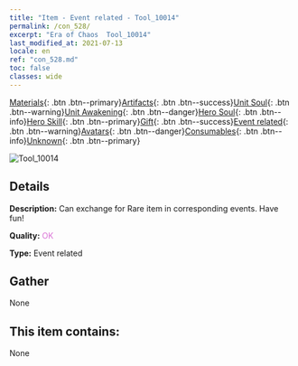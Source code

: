 ```yaml
---
title: "Item - Event related - Tool_10014"
permalink: /con_528/
excerpt: "Era of Chaos  Tool_10014"
last_modified_at: 2021-07-13
locale: en
ref: "con_528.md"
toc: false
classes: wide
---
```

 [Materials](/Items/){: .btn .btn--primary}[Artifacts](/Items/Artifacts/){: .btn .btn--success}[Unit Soul](/Items/UnitSoul/){: .btn .btn--warning}[Unit Awakening](/Items/UnitAwakening/){: .btn .btn--danger}[Hero Soul](/Items/HeroSoul/){: .btn .btn--info}[Hero Skill](/Items/HeroSkill/){: .btn .btn--primary}[Gift](/Items/Gift/){: .btn .btn--success}[Event related](/Items/Events/){: .btn .btn--warning}[Avatars](/Items/Avatars/){: .btn .btn--danger}[Consumables](/Items/Consumables/){: .btn .btn--info}[Unknown](/Items/Unknown/){: .btn .btn--primary}

 ![Tool_10014](/images/t/i_10014.png)

## Details
 **Description:** Can exchange for Rare item in corresponding events. Have fun!

 **Quality:** <span style="color: #DA70D6">OK</span>

 **Type:** Event related

## Gather

  None

## This item contains:

  None


